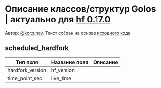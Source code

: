 # Описание классов/структур Golos | актуально для [hf 0.17.0](https://github.com/GolosChain/golos/releases/tag/v0.17.0)
Автор: [@korzunav](https://golos.io/@korzunav). Текст собран на основе [исходного кода](https://github.com/GolosChain/golos/tree/master/plugins/database_api/include/golos/plugins/database_api/plugin.hpp)
## scheduled_hardfork


|Тип поля|Название поля|Описание|
|--------|-------------|--------|
|hardfork_version|hf_version||
|time_point_sec|live_time||
